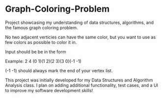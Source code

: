# Graph-Coloring-Problem
Project showcasing my understanding of data structures, algorithms, and the famous graph coloring problem. 

No two adjacent verticies can have the same color, but you want to use as few colors as possible to color it in.

Input should be be in the form <number of colors> <number of verticies> <list of points>

Example: 2 4 (0 1)(1 2)(2 3)(3 0)(-1 -1)

(-1 -1) should always mark the end of your vertex list. 

This project was initially developed for my Data Structures and Algorithm Analysis class. I plan on adding additional functionality, test cases, and a UI to improve my software development skills! 
